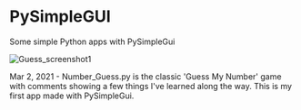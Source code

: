 # PySimpleGUI
Some simple Python apps with PySimpleGui

![Guess_screenshot1](https://user-images.githubusercontent.com/2387580/109665204-504abd00-7b44-11eb-9a68-b1cf70342b2f.png)

Mar 2, 2021 - Number_Guess.py is the classic 'Guess My Number' game
with comments showing a few things I've learned along the way.
This is my first app made with PySimpleGui.
